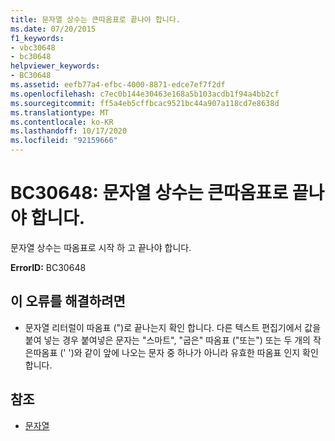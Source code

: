 ```yaml
---
title: 문자열 상수는 큰따옴표로 끝나야 합니다.
ms.date: 07/20/2015
f1_keywords:
- vbc30648
- bc30648
helpviewer_keywords:
- BC30648
ms.assetid: eefb77a4-efbc-4000-8871-edce7ef7f2df
ms.openlocfilehash: c7ec0b144e30463e168a5b103acdb1f94a4bb2cf
ms.sourcegitcommit: ff5a4eb5cffbcac9521bc44a907a118cd7e8638d
ms.translationtype: MT
ms.contentlocale: ko-KR
ms.lasthandoff: 10/17/2020
ms.locfileid: "92159666"
---
```

# <a name="bc30648-string-constants-must-end-with-a-double-quote"></a>BC30648: 문자열 상수는 큰따옴표로 끝나야 합니다.

문자열 상수는 따옴표로 시작 하 고 끝나야 합니다.

 **ErrorID:** BC30648

## <a name="to-correct-this-error"></a>이 오류를 해결하려면

- 문자열 리터럴이 따옴표 (")로 끝나는지 확인 합니다. 다른 텍스트 편집기에서 값을 붙여 넣는 경우 붙여넣은 문자는 "스마트", "굽은" 따옴표 ("또는") 또는 두 개의 작은따옴표 (' ')와 같이 앞에 나오는 문자 중 하나가 아니라 유효한 따옴표 인지 확인 합니다.

## <a name="see-also"></a>참조

- [문자열](../../programming-guide/language-features/strings/index.md)
